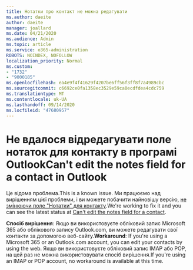 ```yaml
---
title: Нотатки про контакт не можна редагувати
ms.author: daeite
author: daeite
manager: joallard
ms.date: 04/21/2020
ms.audience: Admin
ms.topic: article
ms.service: o365-administration
ROBOTS: NOINDEX, NOFOLLOW
localization_priority: Normal
ms.custom:
- "1732"
- "9000185"
ms.openlocfilehash: ea4e9f4f41629f4207be6ff56f3ff8f7a4989cbc
ms.sourcegitcommit: c6692ce0fa1358ec3529e59ca0ecdfdea4cdc759
ms.translationtype: MT
ms.contentlocale: uk-UA
ms.lasthandoff: 09/14/2020
ms.locfileid: "47680957"
---
```

# <a name="cant-edit-the-notes-field-for-a-contact-in-outlook"></a><span data-ttu-id="b2b3c-102">Не вдалося відредагувати поле нотаток для контакту в програмі Outlook</span><span class="sxs-lookup"><span data-stu-id="b2b3c-102">Can't edit the notes field for a contact in Outlook</span></span>

<span data-ttu-id="b2b3c-103">Це відома проблема.</span><span class="sxs-lookup"><span data-stu-id="b2b3c-103">This is a known issue.</span></span> <span data-ttu-id="b2b3c-104">Ми працюємо над вирішенням цієї проблеми, і ви можете побачити найновішу версію, [не змінюючи поле "Нотатки" для контакту](https://support.office.com/article/fb8394ce-04ce-48b5-bae4-be46f77f10fe).</span><span class="sxs-lookup"><span data-stu-id="b2b3c-104">We're working to fix it and you can see the latest status at [Can't edit the notes field for a contact](https://support.office.com/article/fb8394ce-04ce-48b5-bae4-be46f77f10fe).</span></span>

<span data-ttu-id="b2b3c-105">**Спосіб вирішення**: Якщо ви використовуєте обліковий запис Microsoft 365 або облікового запису Outlook.com, ви можете редагувати свої контакти за допомогою веб-сайту.</span><span class="sxs-lookup"><span data-stu-id="b2b3c-105">**Workaround**: If you're using a Microsoft 365 or an Outlook.com account, you can edit your contacts by using the web.</span></span> <span data-ttu-id="b2b3c-106">Якщо ви використовуєте обліковий запис IMAP або POP, на цей раз не можна використовувати спосіб вирішення.</span><span class="sxs-lookup"><span data-stu-id="b2b3c-106">If you're using an IMAP or POP account, no workaround is available at this time.</span></span>